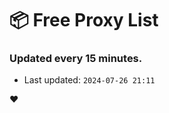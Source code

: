 # :package: Free Proxy List
### Updated every 15 minutes.

- Last updated: `2024-07-26 21:11`

:heart:
